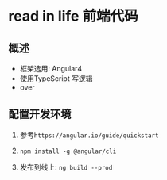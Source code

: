 # read in life 前端代码

## 概述

+ 框架选用: Angular4
+ 使用TypeScript 写逻辑
+ over

## 配置开发环境

1. 参考`https://angular.io/guide/quickstart`

2. `npm install -g @angular/cli`

3. 发布到线上: `ng build --prod`